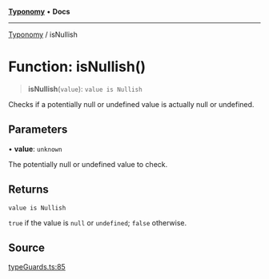 [**Typonomy**](../README.md) • **Docs**

***

[Typonomy](../globals.md) / isNullish

# Function: isNullish()

> **isNullish**(`value`): `value is Nullish`

Checks if a potentially null or undefined value is actually null or undefined.

## Parameters

• **value**: `unknown`

The potentially null or undefined value to check.

## Returns

`value is Nullish`

`true` if the value is `null` or `undefined`; `false` otherwise.

## Source

[typeGuards.ts:85](https://github.com/softcraft-development/typonomy/blob/5469316e6ff7a55df7069c91f81292468fab4b62/src/typeGuards.ts#L85)
